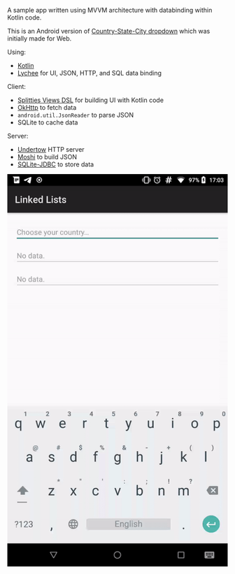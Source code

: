 
A sample app written using MVVM architecture
with databinding within Kotlin code.

This is an Android version of [Country-State-City dropdown](https://github.com/hiiamrohit/php_ajax_country_state_city_dropdown)
which was initially made for Web.

Using:
* [Kotlin](https://github.com/JetBrains/Kotlin/)
* [Lychee](http://github.com/Miha-x64/Lychee/) for UI, JSON, HTTP, and SQL data binding

Client:
* [Splitties Views DSL](https://github.com/LouisCAD/Splitties/tree/master/modules/views-dsl) for building UI with Kotlin code
* [OkHttp](https://github.com/square/okhttp) to fetch data
* `android.util.JsonReader` to parse JSON
* SQLite to cache data

Server:
* [Undertow](http://undertow.io/) HTTP server
* [Moshi](https://github.com/square/moshi/) to build JSON
* [SQLite-JDBC](https://github.com/xerial/sqlite-jdbc) to store data

![Screencast](screencast.gif)

